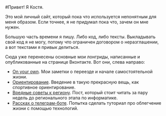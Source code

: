 #Привет! Я Костя.

Это мой личный сайт, который пока что используется непонятным для меня образом. Если точнее, я не придумал пока что, зачем он мне нужен.

Большую часть времени я пишу. Либо код, либо тексты. Выкладывать свой код я не могу, потому что ограничен договором о неразглашении, а вот текстами я привык делиться.

Сюда уже перенесены основные мои лонгриды, написанные и опубликованные на странице Вконтакте. Вот они, слева направо:

* [On your own](/on-your-own). Мои заметки о переезде и начале самостоятельной жизни.
* [Ориентирование](/orienteering). Введение в такую прекрасную вещь, как спортивное ориентирование.
* [Вредные советы к региону](/region-is-coming). Пост, который стоит читать за пару недель до регионального этапа по информатике.
* [Рассках о телеграм-боте](/tgbot-guide). Попытка сделать туториал про облегчение жизни с помощью технологий.